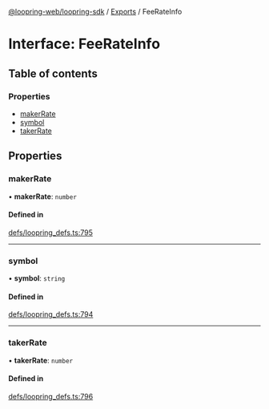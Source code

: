 [@loopring-web/loopring-sdk](../README.md) / [Exports](../modules.md) / FeeRateInfo

# Interface: FeeRateInfo

## Table of contents

### Properties

- [makerRate](FeeRateInfo.md#makerrate)
- [symbol](FeeRateInfo.md#symbol)
- [takerRate](FeeRateInfo.md#takerrate)

## Properties

### makerRate

• **makerRate**: `number`

#### Defined in

[defs/loopring_defs.ts:795](https://github.com/Loopring/loopring_sdk/blob/c031084/src/defs/loopring_defs.ts#L795)

___

### symbol

• **symbol**: `string`

#### Defined in

[defs/loopring_defs.ts:794](https://github.com/Loopring/loopring_sdk/blob/c031084/src/defs/loopring_defs.ts#L794)

___

### takerRate

• **takerRate**: `number`

#### Defined in

[defs/loopring_defs.ts:796](https://github.com/Loopring/loopring_sdk/blob/c031084/src/defs/loopring_defs.ts#L796)
